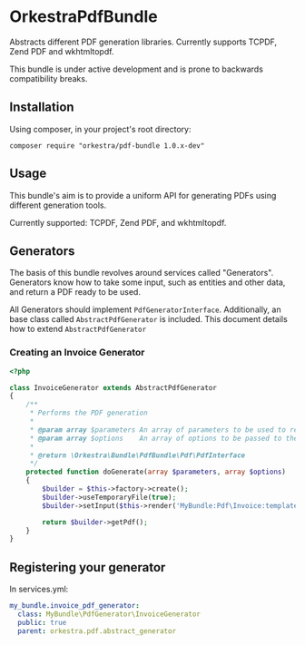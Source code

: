 OrkestraPdfBundle
=================

Abstracts different PDF generation libraries. Currently supports TCPDF, Zend PDF and wkhtmltopdf.

This bundle is under active development and is prone to backwards compatibility breaks.


Installation
------------

Using composer, in your project's root directory:

```
composer require "orkestra/pdf-bundle 1.0.x-dev"
```


Usage
-----

This bundle's aim is to provide a uniform API for generating PDFs using different generation tools.

Currently supported: TCPDF, Zend PDF, and wkhtmltopdf.


## Generators

The basis of this bundle revolves around services called "Generators". Generators know how to take
some input, such as entities and other data, and return a PDF ready to be used.

All Generators should implement `PdfGeneratorInterface`. Additionally, an base class called
`AbstractPdfGenerator` is included. This document details how to extend `AbstractPdfGenerator`


### Creating an Invoice Generator

```php
<?php

class InvoiceGenerator extends AbstractPdfGenerator
{
    /**
     * Performs the PDF generation
     *
     * @param array $parameters An array of parameters to be used to render the PDF
     * @param array $options    An array of options to be passed to the underlying PdfFactory
     *
     * @return \Orkestra\Bundle\PdfBundle\Pdf\PdfInterface
     */
    protected function doGenerate(array $parameters, array $options)
    {
        $builder = $this->factory->create();
        $builder->useTemporaryFile(true);
        $builder->setInput($this->render('MyBundle:Pdf\Invoice:template.html.twig', $parameters));

        return $builder->getPdf();
    }
}
```


## Registering your generator

In services.yml:

```yml
my_bundle.invoice_pdf_generator:
  class: MyBundle\PdfGenerator\InvoiceGenerator
  public: true
  parent: orkestra.pdf.abstract_generator
```
